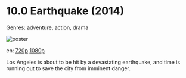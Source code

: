 # 10.0 Earthquake (2014)

Genres: adventure, action, drama

![poster](http://image.tmdb.org/t/p/w500/orOKr1k4lmLAn1FNcgJjjdhjkiB.jpg)

en:
  [720p](magnet:?xt=urn:btih:DB5C5CE362566906D6B15072F6D09F43801B0F58&tr=udp://glotorrents.pw:6969/announce&tr=udp://tracker.opentrackr.org:1337/announce&tr=udp://torrent.gresille.org:80/announce&tr=udp://tracker.openbittorrent.com:80&tr=udp://tracker.coppersurfer.tk:6969&tr=udp://tracker.leechers-paradise.org:6969&tr=udp://p4p.arenabg.ch:1337&tr=udp://tracker.internetwarriors.net:1337)
  [1080p](magnet:?xt=urn:btih:529AEDBDFEE8B10DECDE5FBBB7645E1694A15AD1&tr=udp://glotorrents.pw:6969/announce&tr=udp://tracker.opentrackr.org:1337/announce&tr=udp://torrent.gresille.org:80/announce&tr=udp://tracker.openbittorrent.com:80&tr=udp://tracker.coppersurfer.tk:6969&tr=udp://tracker.leechers-paradise.org:6969&tr=udp://p4p.arenabg.ch:1337&tr=udp://tracker.internetwarriors.net:1337)
  


Los Angeles is about to be hit by a devastating earthquake, and time is running out to save the city from imminent danger.